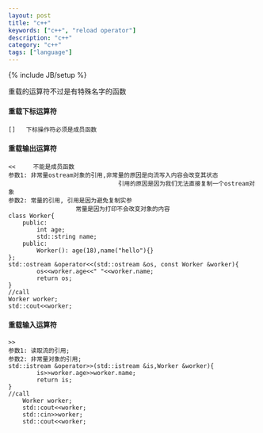 ```yaml
---
layout: post
title: "c++"
keywords: ["c++", "reload operator"]
description: "c++"
category: "c++"
tags: ["language"]
---
```

{% include JB/setup %}


 重载的运算符不过是有特殊名字的函数
<h4>重载下标运算符</h4>

```
[]   下标操作符必须是成员函数
```

<h4>重载输出运算符</h4>

```
<<     不能是成员函数
参数1: 非常量ostream对象的引用,非常量的原因是向流写入内容会改变其状态  
                               引用的原因是因为我们无法直接复制一个ostream对象  
参数2: 常量的引用, 引用是因为避免复制实参  
                   常量是因为打印不会改变对象的内容  
class Worker{
	public:
	    int age;
	    std::string name;
	public:
	    Worker(): age(18),name("hello"){}
};
std::ostream &operator<<(std::ostream &os, const Worker &worker){
	    os<<worker.age<<" "<<worker.name;
	    return os;
}
//call
Worker worker;
std::cout<<worker;
```


  
<h4>重载输入运算符</h4>

```
>>
参数1: 读取流的引用;
参数2: 非常量对象的引用;
std::istream &operator>>(std::istream &is,Worker &worker){
	    is>>worker.age>>worker.name;
	    return is;
}
//call
    Worker worker;
    std::cout<<worker;
    std::cin>>worker;
    std::cout<<worker;
```
